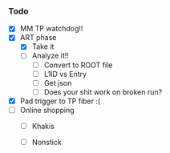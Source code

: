 ### Todo

- [x] MM TP watchdog!!
- [x] ART phase
  - [x] Take it
  - [ ] Analyze it!!
    - [ ] Convert to ROOT file
    - [ ] L1ID vs Entry
    - [ ] Get json
    - [ ] Does your shit work on broken run?
- [x] Pad trigger to TP fiber :(
- [ ] Online shopping
  - [ ] Khakis
  - [ ] Nonstick
  

